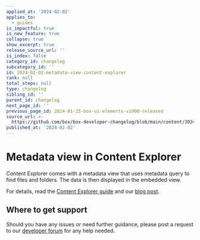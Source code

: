 ```yaml
---
applied_at: '2024-02-02'
applies_to:
  - guides
is_impactful: true
is_new_feature: true
collapse: true
show_excerpt: true
release_source_url: ''
is_index: false
category_id: changelog
subcategory_id: ''
id: 2024-02-02-metadata-view-content-explorer
rank: null
total_steps: null
type: changelog
sibling_id: ''
parent_id: changelog
next_page_id: ''
previous_page_id: 2024-01-25-box-ui-elements-v1900-released
source_url: >-
  https://github.com/box/box-developer-changelog/blob/main/content/2024/02-02-metadata-view-content-explorer.md
published_at: '2024-02-02'
---
```

# Metadata view in Content Explorer

Content Explorer comes with a metadata view that uses metadata query to find files and folders. The data is then displayed in the embedded view.

<!-- more -->

For details, read the [Content Explorer guide][1] and our [blog post][2].

## Where to get support

Should you have any issues or need further guidance, please post a request to our [developer forum][3] for any help needed.


[1]: g://embed/ui-elements/explorer
[2]: https://medium.com/box-developer-blog/metadata-view-in-box-content-explorer-4978e47e97e9
[3]: https://forum.box.com/